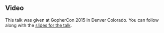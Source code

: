 <!--
{
"name" : "prometheus",
"version" : "0.1",
"title" : "Prometheus: Designing and Implementing a Modern Monitoring Solution in Go",
"description" : "TBD",
"homepage" : "https://github.com/gophercon/2015-talks/blob/master/Bj%C3%B6rn%20Rabenstein%20-%20Prometheus/slides.pdf",
"canonicalSource" : "https://github.com/gophercon/2015-talks/blob/master/Bj%C3%B6rn%20Rabenstein%20-%20Prometheus/slides.pdf",
"freshnessDate" : 2015-07-28,
"license" : "All Rights Reserved"
}
-->

<!-- @section -->

## Video

This talk was given at GopherCon 2015 in Denver Colorado. You can follow along with the [slides for the talk](https://github.com/gophercon/2015-talks/blob/master/Bj%C3%B6rn%20Rabenstein%20-%20Prometheus/slides.pdf).

<!-- @asset, "contentType": "outlearn/video", "provider": "youtube", "url": "https://www.youtube.com/embed/1V7eJ0jN8-E" -->
